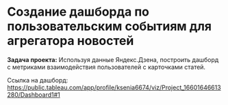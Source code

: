 # Создание дашборда по пользовательским событиям для агрегатора новостей


**Задача проекта:** Используя данные Яндекс.Дзена, построить дашборд с метриками взаимодействия пользователей с карточками статей.

Ссылка на дашборд: https://public.tableau.com/app/profile/ksenia6674/viz/Project_16601646613280/Dashboard1#1